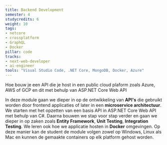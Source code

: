 ```yaml
---
title: Backend Development
semester: 4
studycredits: 6
weight: 10
tags:
- netcore 
- crossplatform 
- GraphQL
- Docker
pillar: code
tracks:
- next-web-developer
- ai-engineer
tools: "Visual Studio Code, .NET Core, MongoDB, Docker, Azure"
---
```


Hoe bouw je een API die je host in een public cloud plaform zoals Azure, AWS of GCP en dit met behulp van ASP.NET Core Web API


In deze module gaan we dieper in op de ontwikkeling van **API's** die gebruikt worden door frontend applicaties of later in een **microservice architectuur**. We starten met het opzetten van een basis API in ASP.NET Core Web API met behulp van C#. Daarna bouwen we stap voor stap verder en gaan we dieper in op zaken zoals **Entity Framework**, **Unit Testing**, **Integration Testing**. We leren ook hoe we applicatie hosten in **Docker** omgevingen. Op deze manier kan de student de module volgen zowel op Windows, Linux als Mac en kunnen de gemaakte containers op elk platform gehost worden.
